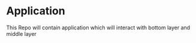# Application
This Repo will contain application which will interact with bottom layer and middle layer
